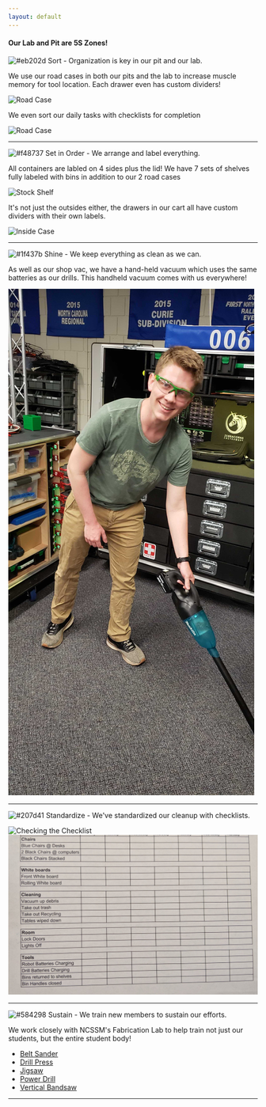 ```yaml
---
layout: default
---
```


#### Our Lab and Pit are 5S Zones!

![#eb202d](https://placehold.it/15/eb202d/000000?text=+) Sort - Organization is key in our pit and our lab.

We use our road cases in both our pits and the lab to increase muscle memory for tool location. Each drawer even has custom dividers!

![Road Case](assets/images/cart.jpg)

We even sort our daily tasks with checklists for completion

![Road Case](assets/images/todo.jpg)

* * *

![#f48737](https://placehold.it/15/f48737/000000?text=+) Set in Order - We arrange and label everything.

All containers are labled on 4 sides plus the lid! We have 7 sets of shelves fully labeled with bins in addition to our 2 road cases

![Stock Shelf](https://lh3.googleusercontent.com/ivANL9LZ2XG19TC8HIMYzcXxFWYVNgT0629g1HqDEfTToUwi3IWH-mXbb6R8_v3rrGrOJNtyA2BzulRWKlV7_hWM80fyyavq9CEoiLvL_M_mnFzG8AkmMgxWT_joA9aZEWjbgt9l9vFilc4RoOMbtj85vvf2gbPwSq1N8XgPKMvHT3OfBpwtSvaSw5Ue06TPABmubYyUd1LWU2Q5akLdsMk1kb8gx7jgoVPFNn3BfEqQidqe3_Z3mL3Ai6QoMqcY5ecrIlsQyBDO9_MoOPKMXv_McIT8g3b__CFiEx9dWKLzYRZ4tFcNJe85wEbhrmutOTSYjyPX-J4ZjfNrVjRIvolGLT-r_RBV1Txu5L-a3xARDxVxaj5Z9hNWLSANnHs_vfhXQ4saF01PnwcrEsiCH_erKO3BxTQyq9Y5eaPtUEXWlY6RH1DzE8XvD0Lo4WguMxaaQjzRVWLbriSsEIKZC4YYZedxxveHQ-xHd-lbhHFL8CybnzXGKqXVokhrbTdj_xaU5amgDZY7LB0_FyHBpHhUaEwEgpXAzKZi2NwT9sgCNw8CApPv2La6XXV0eC68porT-PupV0aGD0aQRVNmQnZHtVWMxZllsWMfAa4KGFp8ZdU5-SgI309Z3Zms00ne0Qo--YAcIvKHHldTS9Smi8zDasJyXwEe=w1233-h1643-no)

It's not just the outsides either, the drawers in our cart all have custom dividers with their own labels. 

![Inside Case](assets/images/inside.jpg)


* * *

![#1f437b](https://placehold.it/15/1f437b/000000?text=+) Shine - We keep everything as clean as we can.

As well as our shop vac, we have a hand-held vacuum which uses the same batteries as our drills. This handheld vacuum comes with us everywhere! 

![checklist](assets/images/cleaning.jpg)

* * *

![#207d41](https://placehold.it/15/207d41/000000?text=+) Standardize - We've standardized our cleanup with checklists.


![Checking the Checklist](assets/images/checking.jpg)
![checklist](assets/images/checklist.jpg)


* * *

![#584298](https://placehold.it/15/584298/000000?text=+) Sustain - We train new members to sustain our efforts.

We work closely with NCSSM's Fabrication Lab to help train not just our students, but the entire student body!

* [Belt Sander](assets/docs/NCSSM_Tool_Rubric_-_Belt_Sander.pdf)
* [Drill Press](assets/docs/NCSSM_Tool_Rubric_-_Drill_Press.pdf)
* [Jigsaw](assets/docs/NCSSM_Tool_Rubric_-_Jigsaw.pdf)
* [Power Drill](assets/docs/NCSSM_Tool_Rubric_-_Power_Drill.pdf)
* [Vertical Bandsaw](assets/docs/NCSSM_Tool_Rubric_-_Vertical_Bandsaw.pdf)	
	

* * *

